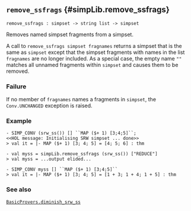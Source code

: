 ## `remove_ssfrags` {#simpLib.remove_ssfrags}


```
remove_ssfrags : simpset -> string list -> simpset
```



Removes named simpset fragments from a simpset.


A call to `remove_ssfrags simpset fragnames` returns a simpset that is
the same as `simpset` except that the simpset fragments with names in
the list `fragnames` are no longer included. As a special case, the
empty name `""` matches all unnamed fragments within `simpset` and
causes them to be removed.

### Failure

If no member of `fragnames` names a fragments in `simpset`, the
`Conv.UNCHANGED` exception is raised.

### Example

    
    - SIMP_CONV (srw_ss()) [] ``MAP ($+ 1) [3;4;5]``;
    <<HOL message: Initialising SRW simpset ... done>>
    > val it = |- MAP ($+ 1) [3; 4; 5] = [4; 5; 6] : thm
    
    - val myss = simpLib.remove_ssfrags (srw_ss()) ["REDUCE"]
    > val myss = ...output elided...
    
    - SIMP_CONV myss [] ``MAP ($+ 1) [3;4;5]``
    > val it = |- MAP ($+ 1) [3; 4; 5] = [1 + 3; 1 + 4; 1 + 5] : thm
    

### See also

[`BasicProvers.diminish_srw_ss`](#BasicProvers.diminish_srw_ss)

